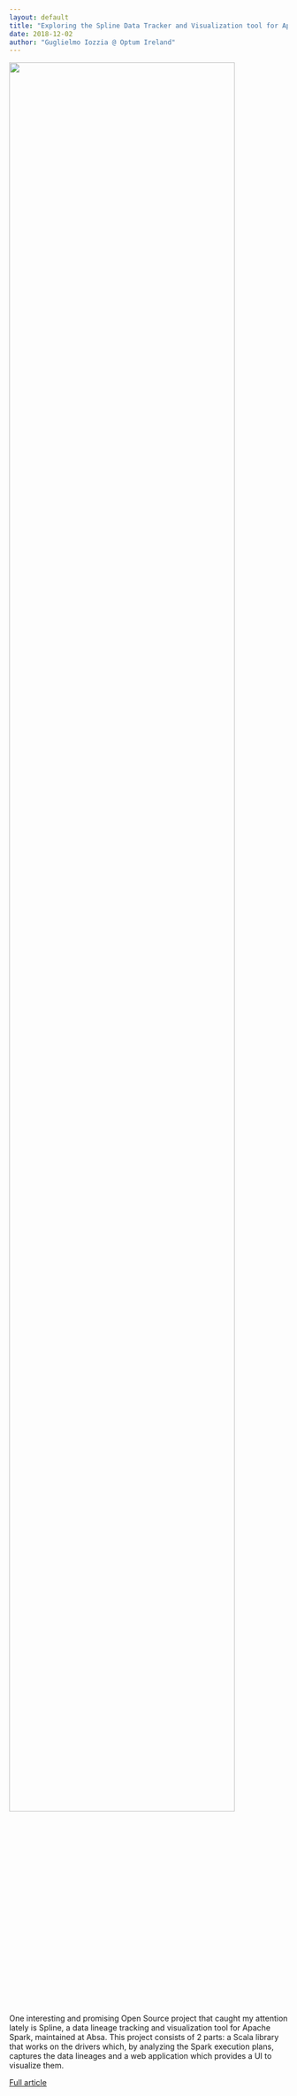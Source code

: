 ```yaml
---
layout: default
title: "Exploring the Spline Data Tracker and Visualization tool for Apache Spark (Part 1)"
date: 2018-12-02
author: "Guglielmo Iozzia @ Optum Ireland"
---
```


<img src="http://www.javacodegeeks.com/wp-content/uploads/2018/11/SplineWebUI01.png" width="90%" />

One interesting and promising Open Source project that caught my attention lately is Spline, a data lineage tracking and visualization tool for Apache Spark, maintained at  Absa. This project consists of 2 parts: a Scala library that works on the drivers which, by analyzing the Spark execution plans, captures the data lineages and a web application which provides a UI to visualize them.

[Full article](https://www.javacodegeeks.com/2018/12/spline-data-trackervisualization-spark.html)
